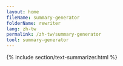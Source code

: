 ```yaml
---
layout: home
fileName: summary-generator
folderName: rewriter
lang: zh-tw
permalink: /zh-tw/summary-generator
tool: summary-generator
---
```

{% include section/text-summarizer.html %}
